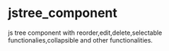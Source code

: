 # jstree_component
js tree component with reorder,edit,delete,selectable functionalies,collapsible and other functionalities.
